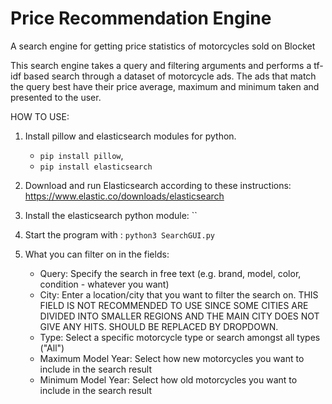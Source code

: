 # Price Recommendation Engine
A search engine for getting price statistics of motorcycles sold on Blocket

This search engine takes a query and filtering arguments and performs a tf-idf based search through a dataset of motorcycle ads. The ads that match the query best have their price average, maximum and minimum taken and presented to the user.

HOW TO USE:

1. Install pillow and elasticsearch modules for python.
   - `pip install pillow`,
   - `pip install elasticsearch`

2. Download and run Elasticsearch according to these instructions: https://www.elastic.co/downloads/elasticsearch 

3. Install the elasticsearch python module: ``

3. Start the program with :
`python3 SearchGUI.py`

4. What you can filter on in the fields:
   - Query: Specify the search in free text (e.g. brand, model, color, condition - whatever you want)
   - City: Enter a location/city that you want to filter the search on. THIS FIELD IS NOT RECOMMENDED TO USE SINCE SOME CITIES ARE DIVIDED INTO SMALLER REGIONS AND THE MAIN CITY DOES NOT GIVE ANY HITS. SHOULD BE REPLACED BY DROPDOWN.
   - Type: Select a specific motorcycle type or search amongst all types ("All")
   - Maximum Model Year: Select how new motorcycles you want to include in the search result
   - Minimum Model Year: Select how old motorcycles you want to include in the search result
